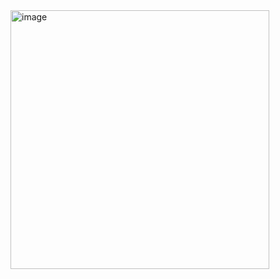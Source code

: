 
<img width="414" alt="image" src="https://github.com/pranitmane/YTM-Remote/assets/113662696/d3427d4d-bda4-4e29-9db8-48eaeaa9de6b">
